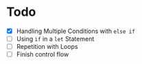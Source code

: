 # Todo
- [x] Handling Multiple Conditions with `else if`
- [ ] Using `if` in a `let` Statement
- [ ] Repetition with Loops
- [ ] Finish control flow